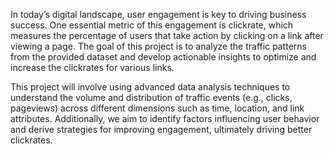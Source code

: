 In today’s digital landscape, user engagement is key to driving business success. One essential metric of this engagement is clickrate, which measures the percentage of users that take action by clicking on a link after viewing a page. The goal of this project is to analyze the traffic patterns from the provided dataset and develop actionable insights to optimize and increase the clickrates for various links.

This project will involve using advanced data analysis techniques to understand the volume and distribution of traffic events (e.g., clicks, pageviews) across different dimensions such as time, location, and link attributes. Additionally, we aim to identify factors influencing user behavior and derive strategies for improving engagement, ultimately driving better clickrates.
